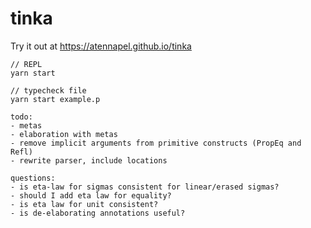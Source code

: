 # tinka

Try it out at https://atennapel.github.io/tinka

```
// REPL
yarn start

// typecheck file
yarn start example.p
```

```
todo:
- metas
- elaboration with metas
- remove implicit arguments from primitive constructs (PropEq and Refl)
- rewrite parser, include locations
```

```
questions:
- is eta-law for sigmas consistent for linear/erased sigmas?
- should I add eta law for equality?
- is eta law for unit consistent?
- is de-elaborating annotations useful?
```
